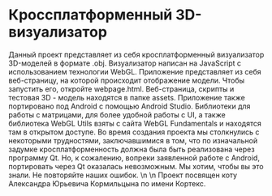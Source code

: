 # Кроссплатформенный 3D-визуализатор
Данный проект представляет из себя кросплатформенный визуализатор 3D-моделей в формате .obj.
Визуализатор написан на JavaScript с использованием технологии WebGL. 
Приложение представляет из себя веб-страницу, на которой происходит отображение модели. Чтобы запустить его, откройте webpage.html.
Веб-страница, скрипты и тестовая 3D - модель находятся в папке assets.
Приложение также портировано под Android с помощью Android Studio.
Библиотеки для работы с матрицами, для более удобной работы с UI, а также библиотека WebGL Utils взяты с сайта WebGL Fundamentals и 
находятся там в открытом доступе.
Во время создания проекта мы столкнулись с некоторыми трудностями, заключавшимися в том, что по изначальной задумке кросплатформенность
должна была быть реализована через программу Qt. Но, к сожалению, вопреки заявленной работе с Android, портировать через Qt оказалась 
невозможным. Мы хотим, чтобы вы это знали. Не повторяйте наших ошибок.
\n
\n
Проект посвящен коту Александра Юрьевича Кормильцына по имени Кортекс.
